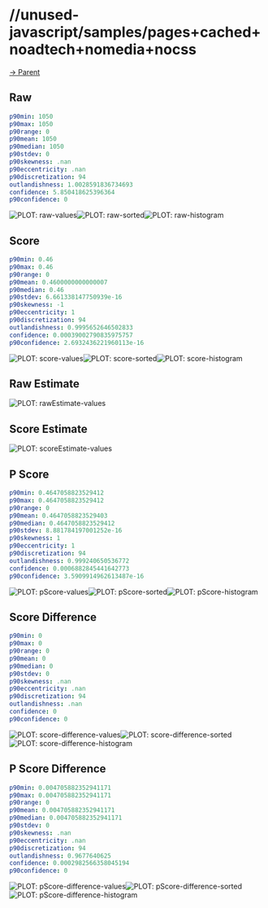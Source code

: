 
# //unused-javascript/samples/pages+cached+noadtech+nomedia+nocss

[→ Parent](../..)


## Raw


```yaml
p90min: 1050
p90max: 1050
p90range: 0
p90mean: 1050
p90median: 1050
p90stdev: 0
p90skewness: .nan
p90eccentricity: .nan
p90discretization: 94
outlandishness: 1.0028591836734693
confidence: 5.850418625396364
p90confidence: 0

```

![PLOT: raw-values](./raw/values.svg)![PLOT: raw-sorted](./raw/sorted.svg)![PLOT: raw-histogram](./raw/histogram.svg)
## Score


```yaml
p90min: 0.46
p90max: 0.46
p90range: 0
p90mean: 0.4600000000000007
p90median: 0.46
p90stdev: 6.661338147750939e-16
p90skewness: -1
p90eccentricity: 1
p90discretization: 94
outlandishness: 0.9995652646502833
confidence: 0.00039002790835975757
p90confidence: 2.6932436221960113e-16

```

![PLOT: score-values](./score/values.svg)![PLOT: score-sorted](./score/sorted.svg)![PLOT: score-histogram](./score/histogram.svg)
## Raw Estimate

![PLOT: rawEstimate-values](./rawEstimate/values.svg)
## Score Estimate

![PLOT: scoreEstimate-values](./scoreEstimate/values.svg)
## P Score


```yaml
p90min: 0.4647058823529412
p90max: 0.4647058823529412
p90range: 0
p90mean: 0.4647058823529403
p90median: 0.4647058823529412
p90stdev: 8.881784197001252e-16
p90skewness: 1
p90eccentricity: 1
p90discretization: 94
outlandishness: 0.999240650536772
confidence: 0.0006882845441642773
p90confidence: 3.5909914962613487e-16

```

![PLOT: pScore-values](./pScore/values.svg)![PLOT: pScore-sorted](./pScore/sorted.svg)![PLOT: pScore-histogram](./pScore/histogram.svg)
## Score Difference


```yaml
p90min: 0
p90max: 0
p90range: 0
p90mean: 0
p90median: 0
p90stdev: 0
p90skewness: .nan
p90eccentricity: .nan
p90discretization: 94
outlandishness: .nan
confidence: 0
p90confidence: 0

```

![PLOT: score-difference-values](./score-difference/values.svg)![PLOT: score-difference-sorted](./score-difference/sorted.svg)![PLOT: score-difference-histogram](./score-difference/histogram.svg)
## P Score Difference


```yaml
p90min: 0.004705882352941171
p90max: 0.004705882352941171
p90range: 0
p90mean: 0.004705882352941171
p90median: 0.004705882352941171
p90stdev: 0
p90skewness: .nan
p90eccentricity: .nan
p90discretization: 94
outlandishness: 0.9677640625
confidence: 0.0002982566358045194
p90confidence: 0

```

![PLOT: pScore-difference-values](./pScore-difference/values.svg)![PLOT: pScore-difference-sorted](./pScore-difference/sorted.svg)![PLOT: pScore-difference-histogram](./pScore-difference/histogram.svg)